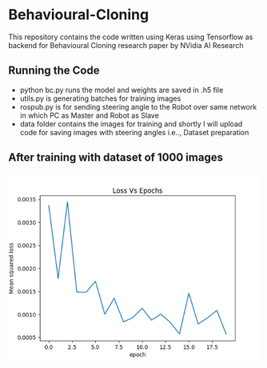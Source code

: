 # Behavioural-Cloning
This repository contains the code written using Keras using Tensorflow as backend for Behavioural Cloning research paper by NVidia AI Research 

## Running the Code

- python bc.py runs the model and weights are saved in .h5 file
- utils.py is generating batches for training images
- rospub.py is for sending steering angle to the Robot over same network in which PC as Master and Robot as Slave
- data folder contains the images for training and shortly I will upload code for saving images with steering angles i.e.., Dataset preparation

## After training with dataset of 1000 images

![Alt text](./2.png?raw=true "Training Loss graph")
